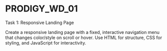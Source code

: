 # PRODIGY_WD_01

Task 1: Responsive Landing Page

Create a responsive landing page with a fixed, interactive navigation menu that changes color/style on scroll or hover. Use HTML for structure, CSS for styling, and JavaScript for interactivity.
